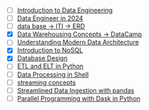 - [ ] [Introduction to Data Engineering](https://app.datacamp.com/learn/courses/introduction-to-data-engineering)
- [ ] [Data Engineer in 2024](https://www.datacamp.com/blog/how-to-become-a-data-engineer)
- [ ] [data base -> ITI -> ERD](https://www.youtube.com/watch?v=nUiuyejbemc&list=PLoRh0POuk1Rw-BZU-DPI6cA_c5W9_2uF_&index=1)
- [x] [Data Warehousing Concepts -> DataCamp](https://app.datacamp.com/learn/courses/data-warehousing-concepts)
- [ ] [Understanding Modern Data Architecture](https://app.datacamp.com/learn/courses/understanding-modern-data-architecture)
- [x] [Introduction to NoSQL](https://app.datacamp.com/learn/courses/introduction-to-nosql)
- [x] [Database Design](https://app.datacamp.com/learn/courses/database-design)
- [ ] [ETL and ELT in Python](https://app.datacamp.com/learn/courses/etl-and-elt-in-python)
- [ ] [Data Processing in Shell](https://app.datacamp.com/learn/courses/data-processing-in-shell)
- [ ] [streaming concepts](https://app.datacamp.com/learn/courses/streaming-concepts)
- [ ] [Streamlined Data Ingestion with pandas](https://app.datacamp.com/learn/courses/streamlined-data-ingestion-with-pandas)
- [ ] [Parallel Programming with Dask in Python](https://app.datacamp.com/learn/courses/parallel-programming-with-dask-in-python)
